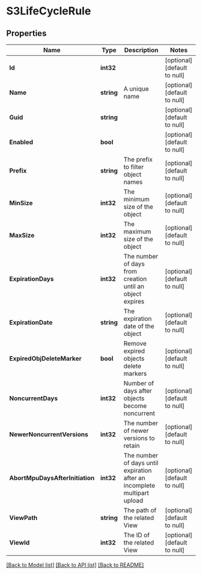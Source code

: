 # S3LifeCycleRule

## Properties
Name | Type | Description | Notes
------------ | ------------- | ------------- | -------------
**Id** | **int32** |  | [optional] [default to null]
**Name** | **string** | A unique name | [optional] [default to null]
**Guid** | **string** |  | [optional] [default to null]
**Enabled** | **bool** |  | [optional] [default to null]
**Prefix** | **string** | The prefix to filter object names | [optional] [default to null]
**MinSize** | **int32** | The minimum size of the object | [optional] [default to null]
**MaxSize** | **int32** | The maximum size of the object | [optional] [default to null]
**ExpirationDays** | **int32** | The number of days from creation until an object expires | [optional] [default to null]
**ExpirationDate** | **string** | The expiration date of the object | [optional] [default to null]
**ExpiredObjDeleteMarker** | **bool** | Remove expired objects delete markers | [optional] [default to null]
**NoncurrentDays** | **int32** | Number of days after objects become noncurrent | [optional] [default to null]
**NewerNoncurrentVersions** | **int32** | The number of newer versions to retain | [optional] [default to null]
**AbortMpuDaysAfterInitiation** | **int32** | The number of days until expiration after an incomplete multipart upload | [optional] [default to null]
**ViewPath** | **string** | The path of the related View | [optional] [default to null]
**ViewId** | **int32** | The ID of the related View | [optional] [default to null]

[[Back to Model list]](../README.md#documentation-for-models) [[Back to API list]](../README.md#documentation-for-api-endpoints) [[Back to README]](../README.md)


